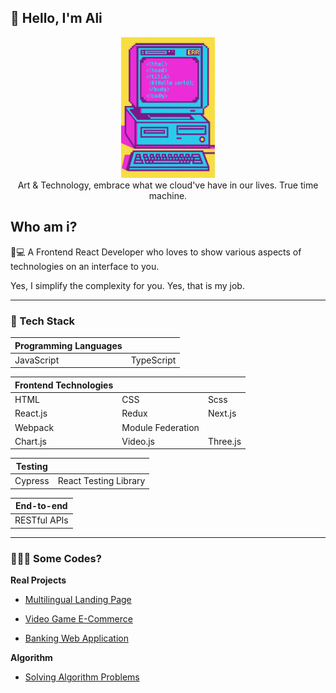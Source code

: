 ## 👀 Hello, I'm Ali
<div align="center">
    <img src="./images/y2k.jpeg" width="150" alt="Y2K Computer" />
    <br />
    <div align='center'>Art & Technology, embrace what we cloud've have in our lives. True time machine.</div>
</div>


<div align="left">

## Who am i?

🎨💻 A Frontend React Developer who loves to show various aspects of technologies on an interface to you.

Yes, I simplify the complexity for you. Yes, that is my job.

---

### 🧰 Tech Stack

| Programming Languages |  |
| --- | --- |
| JavaScript | TypeScript |

<div></div>

| Frontend Technologies | | | 
| ---  | --- | ---  |  
| HTML | CSS | Scss | 
| React.js | Redux | Next.js | 
| Webpack | Module Federation | 
| Chart.js | Video.js | Three.js |

<div></div>

| Testing |  |
| --- | --- |
| Cypress | React Testing Library |

<div></div>

| End-to-end |
| --- |
| RESTful APIs |

---

### 👨🏻‍💻 Some Codes? 

**Real Projects**
- <a href="https://github.com/aliNzLami/dreamNote"> Multilingual Landing Page </a>

- <a href="https://github.com/aliNzLami/gameShop"> Video Game E-Commerce </a>

- <a href="https://github.com/aliNzLami/light_banking"> Banking Web Application</a>

**Algorithm**
- <a href="https://github.com/aliNzLami/algorithm_problems_js"> Solving Algorithm Problems </a>
</div>